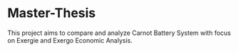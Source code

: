 # Master-Thesis

This project aims to compare and analyze Carnot Battery System with focus on Exergie and Exergo Economic Analysis.
